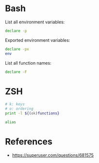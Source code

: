 # Bash

List all environment variables:

```bash
declare -p
```

Exported environment variables:

```bash
declare -px
env
```

List all function names:

```bash
declare -F
```

# ZSH

```zsh
# k: keys
# o: ordering
print -l ${(ok)functions}
```

```zsh
alias
```

# References

- https://superuser.com/questions/681575
